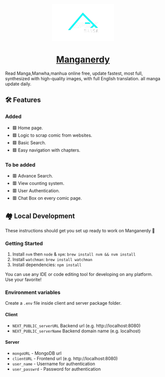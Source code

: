 <div align="center">
    <img src="packages/client/public/logo.png" height="120"/>
    <h1>
        <a href="https://manganerdy.com">Manganerdy</a>
    </h1>
</div>
<p>Read Manga,Manwha,manhua online free, update fastest, most full, synthesized with high-quality images, with full English translation. all manga update daily.</p>

## 🛠️ Features
### Added
- 🟩 Home page.
- 🟩 Logic to scrap comic from websites.
- 🟩 Basic Search.
- 🟩 Easy navigation with chapters.

### To be added
- 🟥 Advance Search.
- 🟥 View counting system.
- 🟥 User Authentication.
- 🟥 Chat Box on every comic page.


## 🏘️ Local Development
These instructions should get you set up ready to work on Manganerdy 🙌

### Getting Started
1. Install `nvm` then `node` & `npm`: `brew install nvm && nvm install`
2. Install `watchman`: `brew install watchman`
3. Install dependencies: `npm install`

You can use any IDE or code editing tool for developing on any platform. Use your favorite!

### Environment variables 
Create a `.env` file inside client and server package folder.
#### Client
- `NEXT_PUBLIC_serverURL` Backend url (e.g. http://localhost:8080)
- `NEXT_PUBLIC_serverName` Backend domain name (e.g. localhost)

#### Server
- `mongoURL` - MongoDB url
- `clientURL` - Frontend url (e.g. http://localhost:8080)
- `user_name` - Username for authentication
- `user_passwrd` - Password for authentication
